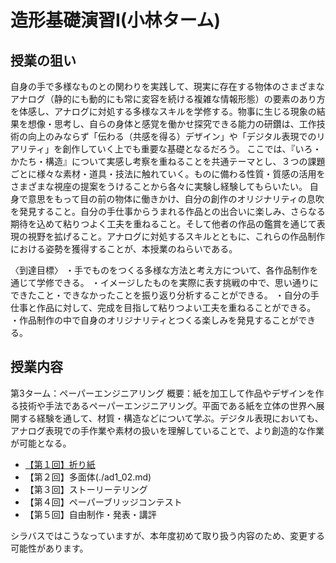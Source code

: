 # 造形基礎演習I(小林ターム)

## 授業の狙い

自身の手で多様なものとの関わりを実践して、現実に存在する物体のさまざまなアナログ（静的にも動的にも常に変容を続ける複雑な情報形態）の要素のあり方を体感し、アナログに対処する多様なスキルを学修する。物事に生じる現象の結果を想像・思考し、自らの身体と感覚を働かせ探究できる能力の研鑽は、工作技術の向上のみならず「伝わる（共感を得る）デザイン」や「デジタル表現でのリアリティ」を創作していく上でも重要な基礎となるだろう。
ここでは、『いろ・かたち・構造』について実感し考察を重ねることを共通テーマとし、３つの課題ごとに様々な素材・道具・技法に触れていく。ものに備わる性質・質感の活用をさまざまな視座の提案をうけることから各々に実験し経験してもらいたい。
自身で意思をもって目の前の物体に働きかけ、自分の創作のオリジナリティの息吹を発見すること。自分の手仕事からうまれる作品との出合いに楽しみ、さらなる期待を込めて粘りつよく工夫を重ねること。そして他者の作品の鑑賞を通じて表現の視野を拡げること。アナログに対処するスキルとともに、これらの作品制作における姿勢を獲得することが、本授業のねらいである。

〈到達目標〉
・手でものをつくる多様な方法と考え方について、各作品制作を通じて学修できる。
・イメージしたものを実際に表す挑戦の中で、思い通りにできたこと・できなかったことを振り返り分析することができる。
・自分の手仕事と作品に対して、完成を目指して粘りつよい工夫を重ねることができる。
・作品制作の中で自身のオリジナリティとつくる楽しみを発見することができる。


## 授業内容

第3ターム：ペーパーエンジニアリング
概要：紙を加工して作品やデザインを作る技術や手法であるペーパーエンジニアリング。平面である紙を立体の世界へ展開する経験を通して、材質・構造などについて学ぶ。デジタル表現においても、アナログ表現での手作業や素材の扱いを理解していることで、より創造的な作業が可能となる。

- [【第１回】折り紙](./ad1_01.md)
- 【第２回】多面体(./ad1_02.md)
- 【第３回】ストーリーテリング
- 【第４回】ペーパーブリッジコンテスト
- 【第５回】自由制作・発表・講評

シラバスではこうなっていますが、本年度初めて取り扱う内容のため、変更する可能性があります。